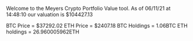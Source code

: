 Welcome to the Meyers Crypto Portfolio Value tool. 
As of 06/11/21 at 14:48:10 our valuation is $104427.13 

BTC Price = $37292.02
 ETH Price = $2407.18
BTC Holdings = 1.06BTC
 ETH holdings = 26.960005962ETH 
